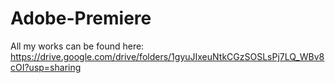 # Adobe-Premiere
All my works can be found here:
https://drive.google.com/drive/folders/1gyuJIxeuNtkCGzSOSLsPj7LQ_WBv8cOI?usp=sharing
